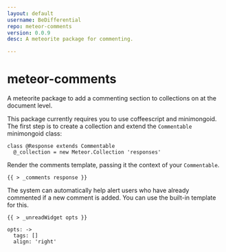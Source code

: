 ```yaml
---
layout: default
username: BeDifferential
repo: meteor-comments
version: 0.0.9
desc: A meteorite package for commenting.

---
```

# meteor-comments

A meteorite package to add a commenting section to collections on at the document level.


This package currently requires you to use coffeescript and minimongoid.  The first step is to create a collection and extend the `Commentable` minimongoid class:

```
class @Response extends Commentable
  @_collection = new Meteor.Collection 'responses'
```


Render the comments template, passing it the context of your `Commentable`.

<code>{{ > _comments response }}</code>

The system can automatically help alert users who have already commented if a new comment is added.  You can use the built-in template for this.

<code>{{ > _unreadWidget opts }}</code>

```
opts: ->
  tags: []
  align: 'right'
```
